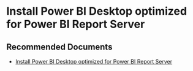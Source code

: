   <properties
	pageTitle="setup, install or configure"
	description="setup, install or configure"
	service="microsoft.PowerBIDedicated"
	resource="capacities"
	authors="pjfreitas"
	ms.author="pfreitas"	
	displayOrder="770"
	selfHelpType="generic"
	supportTopicIds="32628154"
	productPesIds="16334"
	cloudEnvironments="public, MoonCake, fairfax, usnat, ussec" 
	articleId="56184e97-73c6-271a-5ff5-280b4e88aa1f"
	ownershipId="PowerBI_PowerBI"
/>

# Install Power BI Desktop optimized for Power BI Report Server

## **Recommended Documents**

* [Install Power BI Desktop optimized for Power BI Report Server](https://docs.microsoft.com/power-bi/report-server/install-powerbi-desktop)
